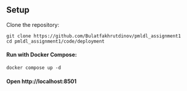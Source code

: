 ## Setup

Clone the repository:
```
git clone https://github.com/Bulatfakhrutdinov/pmldl_assignment1
cd pmldl_assignment1/code/deployment
```
#### Run with Docker Compose:
```
docker compose up -d
```

#### Open http://localhost:8501
